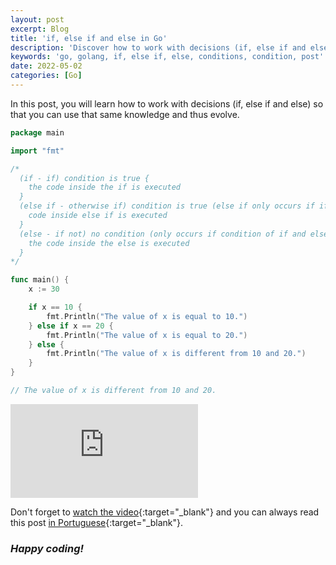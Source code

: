```yaml
---
layout: post
excerpt: Blog
title: 'if, else if and else in Go'
description: 'Discover how to work with decisions (if, else if and else) in the Go programming language. Get answers to your questions with the theory and examples presented.'
keywords: 'go, golang, if, else if, else, conditions, condition, post'
date: 2022-05-02
categories: [Go]
---
```


In this post, you will learn how to work with decisions (if, else if and else) so that you can use that same knowledge and thus evolve.

```go
package main

import "fmt"

/*
  (if - if) condition is true {
    the code inside the if is executed
  }
  (else if - otherwise if) condition is true (else if only occurs if if condition is false) {
    code inside else if is executed
  }
  (else - if not) no condition (only occurs if condition of if and else if are false) {
    the code inside the else is executed
  }
*/

func main() {
	x := 30

	if x == 10 {
		fmt.Println("The value of x is equal to 10.")
	} else if x == 20 {
		fmt.Println("The value of x is equal to 20.")
	} else {
		fmt.Println("The value of x is different from 10 and 20.")
	}
}

// The value of x is different from 10 and 20.
```

<div class="video-container">
  <iframe src="https://www.youtube.com/embed/B8Lg8TbighI" frameborder="0" allowfullscreen></iframe>
</div>

Don't forget to [watch the video](https://youtu.be/B8Lg8TbighI){:target="\_blank"} and you can always read this post [in Portuguese](https://caffeinealgorithm.com/blog/20220502/if-else-if-and-else-em-go/){:target="\_blank"}.

### _Happy coding!_

